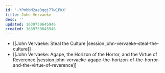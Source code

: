 ```yaml
---
id: '-YPmbbM2ae3ggj7Tw1PKX'
title: John Vervaeke
desc: ''
updated: 1639759645946
created: 1639759645946
---
```


- [[John Vervaeke:  Steal the Culture |session.john-vervaeke-steal-the-culture]]
- [[John Vervaeke:  Agape, the Horizon of the Horror, and the Virtue of Reverence |session.john-vervaeke-agape-the-horizon-of-the-horror-and-the-virtue-of-reverence]]

